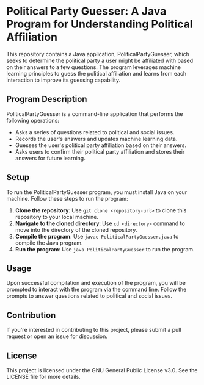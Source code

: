 # Political Party Guesser: A Java Program for Understanding Political Affiliation

This repository contains a Java application, PoliticalPartyGuesser, which seeks to determine the political party a user might be affiliated with based on their answers to a few questions. The program leverages machine learning principles to guess the political affiliation and learns from each interaction to improve its guessing capability.

## Program Description

PoliticalPartyGuesser is a command-line application that performs the following operations:

- Asks a series of questions related to political and social issues.
- Records the user's answers and updates machine learning data.
- Guesses the user's political party affiliation based on their answers.
- Asks users to confirm their political party affiliation and stores their answers for future learning.

## Setup

To run the PoliticalPartyGuesser program, you must install Java on your machine. Follow these steps to run the program:

1. **Clone the repository**: Use `git clone <repository-url>` to clone this repository to your local machine.
2. **Navigate to the cloned directory**: Use `cd <directory>` command to move into the directory of the cloned repository.
3. **Compile the program**: Use `javac PoliticalPartyGuesser.java` to compile the Java program.
4. **Run the program**: Use `java PoliticalPartyGuesser` to run the program.

## Usage

Upon successful compilation and execution of the program, you will be prompted to interact with the program via the command line. Follow the prompts to answer questions related to political and social issues.

## Contribution

If you're interested in contributing to this project, please submit a pull request or open an issue for discussion.

## License

This project is licensed under the GNU General Public License v3.0. See the LICENSE file for more details.
